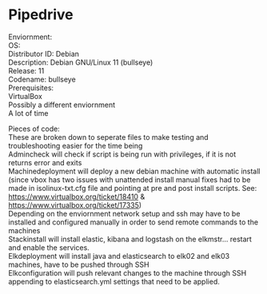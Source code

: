 # Pipedrive
Enviornment:  
OS:  
Distributor ID:	Debian  
Description:	Debian GNU/Linux 11 (bullseye)  
Release:		11  
Codename:		bullseye  
Prerequisites:  
VirtualBox  
Possibly a different enviornment  
A lot of time  

Pieces of code:  
These are broken down to seperate files to make testing and troubleshooting easier for the time being  
Admincheck will check if script is being run with privileges, if it is not returns error and exits  
Machinedeployment will deploy a new debian machine with automatic install (since vbox has two issues with unattended install manual fixes had to be made in isolinux-txt.cfg file and pointing at pre and post install scripts. See: https://www.virtualbox.org/ticket/18410 & https://www.virtualbox.org/ticket/17335)    
Depending on the enviornment network setup and ssh may have to be installed and configured manually in order to send remote commands to the machines  
Stackinstall will install elastic, kibana and logstash on the elkmstr... restart and enable the services.    
Elkdeployment will install java and elasticsearch to elk02 and elk03 machines, have to be pushed through SSH  
Elkconfiguration will push relevant changes to the machine through SSH appending to elasticsearch.yml settings that need to be applied.  

